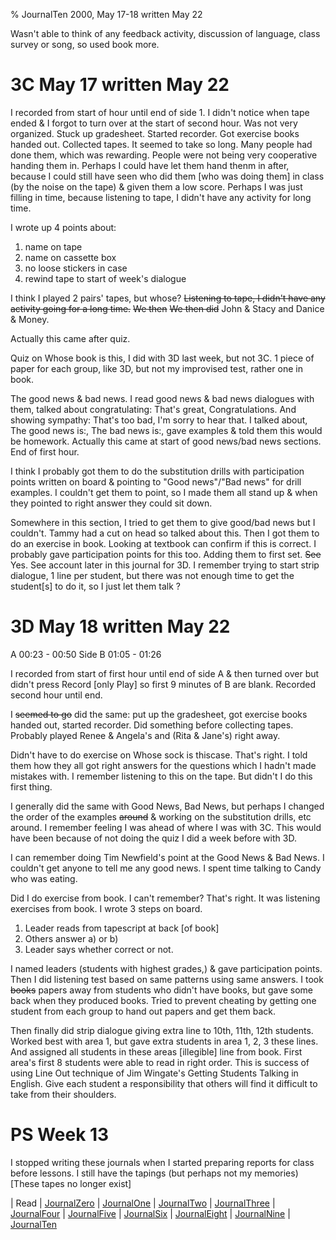 % JournalTen 2000, May 17-18 written May 22

Wasn't able to think of any feedback activity, discussion of language, class survey or song, so used book more.

# 3C May 17 written May 22

I recorded from start of hour until end of side 1. I didn't notice when tape ended & I forgot to turn over at the start of second hour. Was not very organized. Stuck up gradesheet. Started recorder. Got exercise books handed out. Collected tapes. It seemed to take so long. Many people had done them, which was rewarding. People were not being very cooperative handing them in. Perhaps I could have let them hand thenm in after, because I could still have seen who did them [who was doing them] in class (by the noise on the tape) & given them a low score. Perhaps I was just filling in time, because listening to tape, I didn't have any activity for long time.

I wrote up 4 points about:

1. name on tape
2. name on cassette box
3. no loose stickers in case
4. rewind tape to start of week's dialogue

I think I played 2 pairs' tapes, but whose? ~~Listening to tape, I didn't have any activity going for a long time.~~ ~~We then~~ ~~We then did~~ John & Stacy and Danice & Money.

Actually this came after quiz.

Quiz on Whose book is this, I did with 3D last week, but not 3C. 1 piece of paper for each group, like 3D, but not my improvised test, rather one in book.

The good news & bad news. I read good news & bad news dialogues with them, talked about congratulating: That's great, Congratulations. And showing sympathy: That's too bad, I'm sorry to hear that. I talked about, The good news is:, The bad news is:, gave examples & told them this would be homework. Actually this came at start of good news/bad news sections. End of first hour.

I think I probably got them to do the substitution drills with participation points written on board & pointing to "Good news"/"Bad news" for drill examples. I couldn't get them to point, so I made them all stand up & when they pointed to right answer they could sit down.

Somewhere in this section, I tried to get them to give good/bad news but I couldn't. Tammy had a cut on head so talked about this. Then I got them to do an exercise in book. Looking at textbook can confirm if this is correct. I probably gave participation points for this too. Adding them to first set. ~~See~~ Yes. See account later in this journal for 3D. I remember trying to start strip dialogue, 1 line per student, but there was not enough time to get the student[s] to do it, so I just let them talk ?

# 3D May 18 written May 22

A 00:23 - 00:50 Side B 01:05 - 01:26

I recorded from start of first hour until end of side A & then turned over but didn't press Record [only Play] so first 9 minutes of B are blank. Recorded second hour until end.

I ~~seemed to go~~ did the same: put up the gradesheet, got exercise books handed out, started recorder. Did something before collecting tapes. Probably played Renee & Angela's and (Rita & Jane's) right away.

Didn't have to do exercise on Whose sock is thiscase. That's right. I told them how they all got right answers for the questions which I hadn't made mistakes with. I remember listening to this on the tape. But didn't I do this first thing.

I generally did the same with Good News, Bad News, but perhaps I changed the order of the examples ~~around~~ & working on the substitution drills, etc around. I remember feeling I was ahead of where I was with 3C. This would have been because of not doing the quiz I did a week before with 3D.

I can remember doing Tim Newfield's point at the Good News & Bad News. I couldn't get anyone to tell me any good news. I spent time talking to Candy who was eating.

Did I do exercise from book. I can't remember? That's right. It was listening exercises from book. I wrote 3 steps on board. 

1. Leader reads from tapescript at back [of book]
2. Others answer a) or b)
3. Leader says whether correct or not.

I named leaders (students with highest grades,) & gave participation points. Then I did listening test based on same patterns using same answers. I took ~~books~~ papers away from students who didn't have books, but gave some back when they produced books. Tried to prevent cheating by getting one student from each group to hand out papers and get them back.

Then finally did strip dialogue giving extra line to 10th, 11th, 12th students. Worked best with area 1, but gave extra students in area 1, 2, 3 these lines. And assigned all students in these areas [illegible] line from book. First area's first 8 students were able to read in right order. This is success of using Line Out technique of Jim Wingate's Getting Students Talking in English. Give each student a responsibility that others will find it difficult to take from their shoulders.

# PS Week 13

I stopped writing these journals when I started preparing reports for class before lessons. I still have the tapings (but perhaps not my memories) [These tapes no longer exist]

| Read 
| [JournalZero](JournalZero.html)
| [JournalOne](JournalOne.html)
| [JournalTwo](JournalTwo.html)
| [JournalThree](JournalThree.html)
| [JournalFour](JournalFour.html)
| [JournalFive](JournalFive.html)
| [JournalSix](JournalSix.html)
| [JournalEight](JournalEight.html)
| [JournalNine](JournalNine.html)
| [JournalTen](JournalTen.html)
